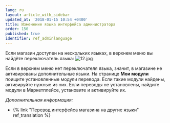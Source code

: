 ```yaml
---
lang: ru
layout: article_with_sidebar
updated_at: '2018-01-15 10:54 +0400'
title: Изменение языка интерфейса администратора
order: 150
published: true
identifier: ref_adminlanguage
---
```

Если магазин доступен на нескольких языках, в верхнем меню вы найдёте переключатель языка:
![12.jpg]({{site.baseurl}}/attachments/ref_adminlanguage/12.jpg)

Если в верхнем меню нет переключателя языка, значит, в магазине не активированы дополнительные языки. На странице **Мои модули** поищите установленные модули перевода. Если такие модули найдены, активируйте нужные из них. Если переводы не установлены, найдите модули в Маркетплейсе, установите и активируйте их.

_Дополнительная информация:_

*   {% link "Перевод интерфейса магазина на другие языки" ref_translation %}
